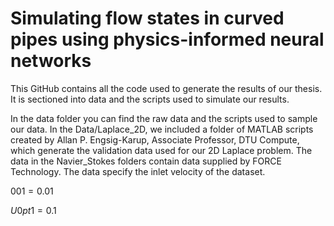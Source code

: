 # Simulating flow states in curved pipes using physics-informed neural networks

This GitHub contains all the code used to generate the results of our thesis. It is sectioned into data and the scripts used to simulate our results. 

In the data folder you can find the raw data and the scripts used to sample our data. In the Data/Laplace_2D, we included a folder of MATLAB scripts created by Allan P. Engsig-Karup, Associate Professor, DTU Compute, which generate the validation data used for our 2D Laplace problem.
The data in the Navier_Stokes folders contain data supplied by FORCE Technology. The data specify the inlet velocity of the dataset. 

$001 = 0.01$

$U0pt1 = 0.1$
